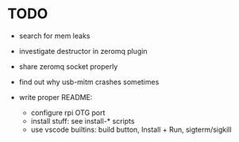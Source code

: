 # TODO

- search for mem leaks
- investigate destructor in zeromq plugin
- share zeromq socket properly
- find out why usb-mitm crashes sometimes

- write proper README:
  - configure rpi OTG port
  - install stuff: see install-* scripts
  - use vscode builtins: build button, Install + Run, sigterm/sigkill